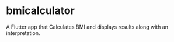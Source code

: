 # bmicalculator
A Flutter app that Calculates BMI and displays results along with an interpretation.